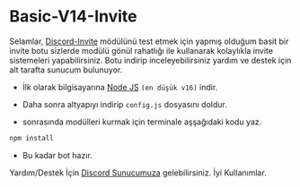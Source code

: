 # Basic-V14-Invite

Selamlar, [Discord-Invite](https://www.npmjs.com/package/discord-invite) mödülünü test etmek için yapmış olduğum basit bir invite botu sizlerde modülü gönül rahatlığı ile kullanarak kolaylıkla invite sistemeleri yapabilirsiniz. Botu indirip inceleyebilirsiniz yardım ve destek için alt tarafta sunucum bulunuyor.

- İlk olarak bilgisayarına [Node JS](https://nodejs.org/en/) `(en düşük v16)` indir.

- Daha sonra altyapıyı indirip `config.js` dosyasını doldur.
- sonrasında modülleri kurmak için terminale aşşağıdaki kodu yaz.

```diff
npm install
```
- Bu kadar bot hazır.

Yardım/Destek İçin [Discord Sunucumuza](https://discord.gg/luppux) gelebilirsiniz. İyi Kullanımlar.
